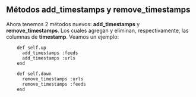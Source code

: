 <!-- -*- mode: markdown; coding: utf-8; -*- -->

## Métodos add\_timestamps y remove\_timestamps

Ahora tenemos 2 métodos nuevos: **add\_timestamps** y **remove\_timestamps**. Los cuales agregan y eliminan, respectivamente, las columnas de **timestamp**. Veamos un ejemplo:

        def self.up
          add_timestamps :feeds
          add_timestamps :urls
        end

        def self.down
          remove_timestamps :urls
          remove_timestamps :feeds
        end
